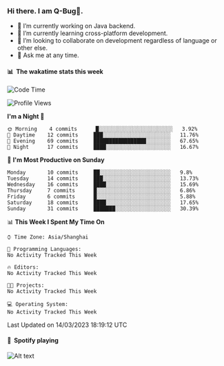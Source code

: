 ### Hi there. I am Q-Bug🐞.

- 🔭 I’m currently working on Java backend.
- 🌱 I’m currently learning cross-platform development.
- 👯 I’m looking to collaborate on development regardless of language or other else.
- 💬 Ask me at any time.

#### 📊 &nbsp;**The wakatime stats this week**  
<!--START_SECTION:waka-->
![Code Time](http://img.shields.io/badge/Code%20Time-57%20hrs%2051%20mins-blue)

![Profile Views](http://img.shields.io/badge/Profile%20Views-0-blue)

**I'm a Night 🦉** 

```text
🌞 Morning    4 commits      █░░░░░░░░░░░░░░░░░░░░░░░░   3.92% 
🌆 Daytime    12 commits     ███░░░░░░░░░░░░░░░░░░░░░░   11.76% 
🌃 Evening    69 commits     █████████████████░░░░░░░░   67.65% 
🌙 Night      17 commits     ████░░░░░░░░░░░░░░░░░░░░░   16.67%

```
📅 **I'm Most Productive on Sunday** 

```text
Monday       10 commits     ██░░░░░░░░░░░░░░░░░░░░░░░   9.8% 
Tuesday      14 commits     ███░░░░░░░░░░░░░░░░░░░░░░   13.73% 
Wednesday    16 commits     ████░░░░░░░░░░░░░░░░░░░░░   15.69% 
Thursday     7 commits      █░░░░░░░░░░░░░░░░░░░░░░░░   6.86% 
Friday       6 commits      █░░░░░░░░░░░░░░░░░░░░░░░░   5.88% 
Saturday     18 commits     ████░░░░░░░░░░░░░░░░░░░░░   17.65% 
Sunday       31 commits     ███████░░░░░░░░░░░░░░░░░░   30.39%

```


📊 **This Week I Spent My Time On** 

```text
⌚︎ Time Zone: Asia/Shanghai

💬 Programming Languages: 
No Activity Tracked This Week

🔥 Editors: 
No Activity Tracked This Week

🐱‍💻 Projects: 
No Activity Tracked This Week

💻 Operating System: 
No Activity Tracked This Week

```


 Last Updated on 14/03/2023 18:19:12 UTC
<!--END_SECTION:waka-->

#### 🎵 &nbsp;**Spotify playing**  
![Alt text](https://spotify-recently-played-readme.vercel.app/api?user=e5y1o4x7kdt9kf2blu4wvmb4s&unique={true|1|on|yes})
